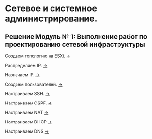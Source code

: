 # Сетевое и системное администрирование.

## Решение Модуль № 1: Выполнение работ по проектированию сетевой инфраструктуры

Создаем топологию на ESXi. [->](./create_topology/README.md)

Распределяем IP. [->](./create_ipam/README.md)

Назначаем IP. [->](./assign_ip/README.md)

Создаем пользователей. [->](./create_users/README.md)

Настраиваем SSH. [->](./ssh/README.md)

Настраиваем OSPF. [->](./ospf_conf/README.md)

Настраиваем NAT [->](./nat/README.md)

Настраиваем DHCP [->](./dhcp/README.md)

Настраиваем DNS [->](./dns/README.md)